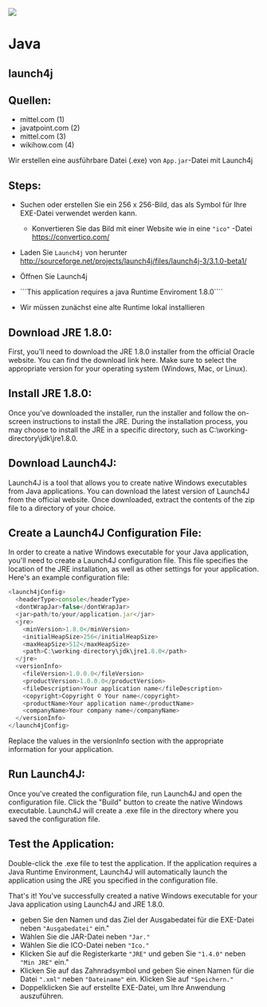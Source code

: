 ![](.\screens\java.ico)

   # Java

## launch4j


## Quellen:
-   mittel.com (1)
-   javatpoint.com (2)
-   mittel.com (3)
-   wikihow.com (4)

Wir erstellen eine ausführbare Datei (.exe) von ```App.jar```-Datei mit Launch4j 

## Steps:

-  Suchen oder erstellen Sie ein 256 x 256-Bild,
   das als Symbol für Ihre EXE-Datei verwendet werden kann.
   -  Konvertieren Sie das Bild mit einer Website wie in eine ```"ico"``` -Datei https://convertico.com/
-  Laden Sie ```Launch4j``` von herunter http://sourceforge.net/projects/launch4j/files/launch4j-3/3.1.0-beta1/

-  Öffnen Sie Launch4j
-  ```This application requires a java Runtime Enviroment 1.8.0````
-  Wir müssen zunächst eine alte Runtime lokal installieren


## Download JRE 1.8.0:
First, you'll need to download the JRE 1.8.0 installer from the official Oracle website.
You can find the download link here.
Make sure to select the appropriate version for your operating system (Windows, Mac, or Linux).

## Install JRE 1.8.0:
Once you've downloaded the installer, run the installer and follow the on-screen instructions to install the JRE. During the installation process, you may choose to install the JRE in a specific directory,
such as C:\working-directory\jdk\jre1.8.0.

## Download Launch4J:
Launch4J is a tool that allows you to create
native Windows executables from Java applications.
You can download the latest version of Launch4J from the official website.
Once downloaded, extract the contents of the zip file to a directory of your choice.

## Create a Launch4J Configuration File:
In order to create a native Windows executable for your Java application,
you'll need to create a Launch4J configuration file.
This file specifies the location of the JRE installation,
as well as other settings for your application. Here's an example configuration file:

```js
<launch4jConfig>
  <headerType>console</headerType>
  <dontWrapJar>false</dontWrapJar>
  <jar>path/to/your/application.jar</jar>
  <jre>
    <minVersion>1.8.0</minVersion>
    <initialHeapSize>256</initialHeapSize>
    <maxHeapSize>512</maxHeapSize>
    <path>C:\working-directory\jdk\jre1.8.0</path>
  </jre>
  <versionInfo>
    <fileVersion>1.0.0.0</fileVersion>
    <productVersion>1.0.0.0</productVersion>
    <fileDescription>Your application name</fileDescription>
    <copyright>Copyright © Your name</copyright>
    <productName>Your application name</productName>
    <companyName>Your company name</companyName>
  </versionInfo>
</launch4jConfig>
```
Replace the values in the versionInfo section with the appropriate information for your application.

## Run Launch4J:
 Once you've created the configuration file, run Launch4J and open the configuration file. Click the "Build" button to create the native Windows executable. Launch4J will create a .exe file in the directory where you saved the configuration file.

## Test the Application:
 Double-click the .exe file to test the application. If the application requires a Java Runtime Environment, Launch4J will automatically launch the application using the JRE you specified in the configuration file.

That's it!
 You've successfully created a native Windows executable for your Java application using Launch4J and JRE 1.8.0.

-  geben Sie den Namen und das Ziel der Ausgabedatei für die EXE-Datei neben ```"Ausgabedatei"``` ein."
-  Wählen Sie die JAR-Datei neben ```"Jar."```
-  Wählen Sie die ICO-Datei neben ```"Ico."```
-  Klicken Sie auf die Registerkarte ```"JRE"``` und geben Sie ```"1.4.0"``` neben ```"Min JRE"``` ein."
-  Klicken Sie auf das Zahnradsymbol
   und geben Sie einen Namen für die Datei ```".xml"``` neben ```"Dateiname"``` ein.
   Klicken Sie auf ```"Speichern."```
-  Doppelklicken Sie auf erstellte EXE-Datei, um Ihre Anwendung auszuführen.

